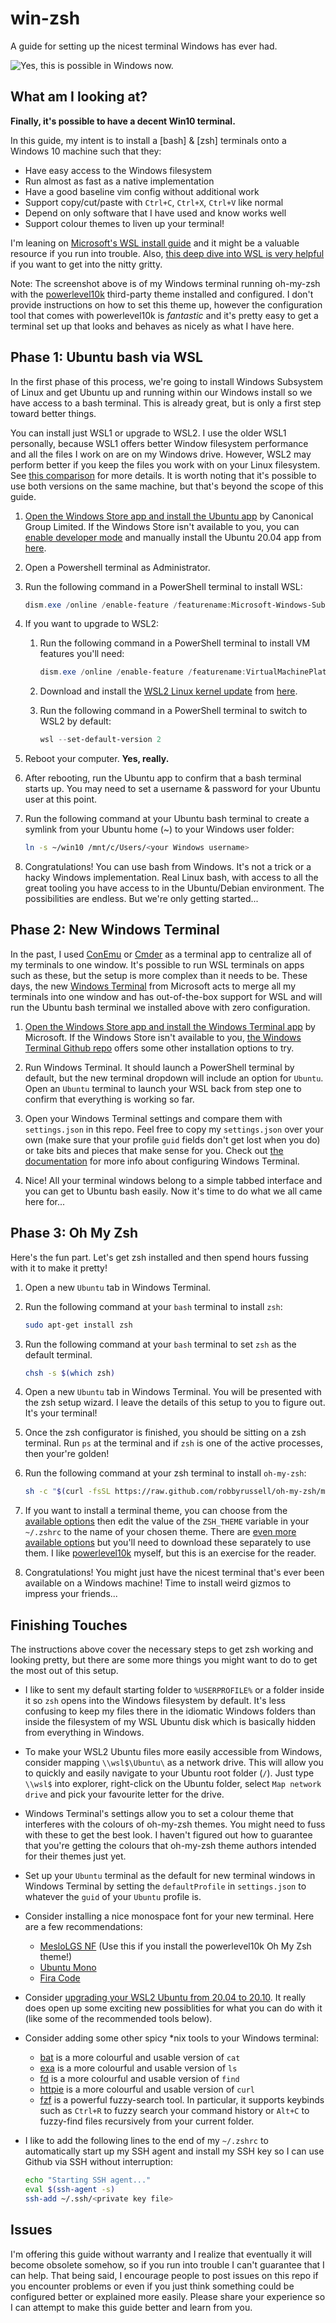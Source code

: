 # win-zsh

A guide for setting up the nicest terminal Windows has ever had.

![Yes, this is possible in Windows now.](https://raw.githubusercontent.com/DigitalMachinist/win-zsh/main/featured.png)

## What am I looking at?

**Finally, it's possible to have a decent Win10 terminal.**

In this guide, my intent is to install a [bash] & [zsh] terminals onto a Windows 10 machine such that they:

- Have easy access to the Windows filesystem
- Run almost as fast as a native implementation
- Have a good baseline vim config without additional work
- Support copy/cut/paste with `Ctrl+C`, `Ctrl+X`, `Ctrl+V` like normal
- Depend on only software that I have used and know works well
- Support colour themes to liven up your terminal!

I'm leaning on [Microsoft's WSL install guide](https://docs.microsoft.com/en-us/windows/wsl/install-win10) and it might be a valuable resource if you run into trouble. Also, [this deep dive into WSL is very helpful](https://adamtheautomator.com/windows-subsystem-for-linux/) if you want to get into the nitty gritty.

Note: The screenshot above is of my Windows terminal running oh-my-zsh with the [powerlevel10k](https://github.com/romkatv/powerlevel10k) third-party theme installed and configured. I don't provide instructions on how to set this theme up, however the configuration tool that comes with powerlevel10k is *fantastic* and it's pretty easy to get a terminal set up that looks and behaves as nicely as what I have here.

## Phase 1: Ubuntu bash via WSL

In the first phase of this process, we're going to install Windows Subsystem of Linux and get Ubuntu up and running within our Windows install so we have access to a bash terminal. This is already great, but is only a first step toward better things.

You can install just WSL1 or upgrade to WSL2. I use the older WSL1 personally, because WSL1 offers better Window filesystem performance and all the files I work on are on my Windows drive. However, WSL2 may perform better if you keep the files you work with on your Linux filesystem. See [this comparison](https://docs.microsoft.com/en-us/windows/wsl/compare-versions) for more details. It is worth noting that it's possible to use both versions on the same machine, but that's beyond the scope of this guide.

1. [Open the Windows Store app and install the Ubuntu app](https://www.microsoft.com/en-ca/p/ubuntu/9nblggh4msv6?activetab=pivot:overviewtab) by Canonical Group Limited. If the Windows Store isn't available to you, you can [enable developer mode](https://docs.microsoft.com/en-us/windows/apps/get-started/enable-your-device-for-development) and manually install the Ubuntu 20.04 app from [here](https://docs.microsoft.com/en-us/windows/wsl/install-manual). 

2. Open a Powershell terminal as Administrator.

3. Run the following command in a PowerShell terminal to install WSL:

    ```Powershell
    dism.exe /online /enable-feature /featurename:Microsoft-Windows-Subsystem-Linux /all /norestart
    ```

4. If you want to upgrade to WSL2:

    1. Run the following command in a PowerShell terminal to install VM features you'll need:
    
        ```Powershell
        dism.exe /online /enable-feature /featurename:VirtualMachinePlatform /all /norestart
        ```
    
    2. Download and install the [WSL2 Linux kernel update](https://wslstorestorage.blob.core.windows.net/wslblob/wsl_update_x64.msi) from [here](https://docs.microsoft.com/en-us/windows/wsl/install-win10#step-4---download-the-linux-kernel-update-package).
    
    3. Run the following command in a PowerShell terminal to switch to WSL2 by default:
    
        ```Powershell
        wsl --set-default-version 2
        ```

5. Reboot your computer. **Yes, really.**

6. After rebooting, run the Ubuntu app to confirm that a bash terminal starts up. You may need to set a username & password for your Ubuntu user at this point.

7. Run the following command at your Ubuntu bash terminal to create a symlink from your Ubuntu home (~) to your Windows user folder:

    ```bash
    ln -s ~/win10 /mnt/c/Users/<your Windows username>
    ```

8. Congratulations! You can use bash from Windows. It's not a trick or a hacky Windows implementation. Real Linux bash, with access to all the great tooling you have access to in the Ubuntu/Debian environment. The possibilities are endless. But we're only getting started...

## Phase 2: New Windows Terminal

In the past, I used [ConEmu](https://conemu.github.io/) or [Cmder](https://cmder.net/) as a terminal app to centralize all of my terminals to one window. It's possible to run WSL terminals on apps such as these, but the setup is more complex than it needs to be. These days, the new [Windows Terminal](https://github.com/microsoft/terminal) from Microsoft acts to merge all my terminals into one window and has out-of-the-box support for WSL and will run the Ubuntu bash terminal we installed above with zero configuration.

1. [Open the Windows Store app and install the Windows Terminal app](https://www.microsoft.com/en-ca/p/windows-terminal/9n0dx20hk701?activetab=pivot:overviewtab) by Microsoft. If the Windows Store isn't available to you, [the Windows Terminal Github repo](https://github.com/microsoft/terminal#installing-and-running-windows-terminal) offers some other installation options to try.

2. Run Windows Terminal. It should launch a PowerShell terminal by default, but the new terminal dropdown will include an option for `Ubuntu`. Open an `Ubuntu` terminal to launch your WSL back from step one to confirm that everything is working so far.

3. Open your Windows Terminal settings and compare them with `settings.json` in this repo. Feel free to copy my `settings.json` over your own (make sure that your profile `guid` fields don't get lost when you do) or take bits and pieces that make sense for you. Check out [the documentation](https://docs.microsoft.com/en-us/windows/terminal/customize-settings/global-settings) for more info about configuring Windows Terminal.

4. Nice! All your terminal windows belong to a simple tabbed interface and you can get to Ubuntu bash easily. Now it's time to do what we all came here for...

## Phase 3: Oh My Zsh

Here's the fun part. Let's get zsh installed and then spend hours fussing with it to make it pretty!

1. Open a new `Ubuntu` tab in Windows Terminal.

2. Run the following command at your `bash` terminal to install `zsh`:

    ```bash
    sudo apt-get install zsh
    ```
    
3. Run the following command at your `bash` terminal to set `zsh` as the default terminal.

    ```bash
    chsh -s $(which zsh)
    ```

4. Open a new `Ubuntu` tab in Windows Terminal. You will be presented with the zsh setup wizard. I leave the details of this setup to you to figure out. It's your terminal!

5. Once the zsh configurator is finished, you should be sitting on a zsh terminal. Run `ps` at the terminal and if `zsh` is one of the active processes, then your're golden! 

6. Run the following command at your zsh terminal to install `oh-my-zsh`:

    ```zsh
    sh -c "$(curl -fsSL https://raw.github.com/robbyrussell/oh-my-zsh/master/tools/install.sh)"
    ```

7. If you want to install a terminal theme, you can choose from the [available options](https://github.com/ohmyzsh/ohmyzsh/wiki/Themes) then edit the value of the `ZSH_THEME` variable in your `~/.zshrc` to the name of your chosen theme. There are [even more available options](https://github.com/ohmyzsh/ohmyzsh/wiki/External-themes) but you'll need to download these separately to use them. I like [powerlevel10k](https://github.com/romkatv/powerlevel10k) myself, but this is an exercise for the reader.

8. Congratulations! You might just have the nicest terminal that's ever been available on a Windows machine! Time to install weird gizmos to impress your friends...

## Finishing Touches

The instructions above cover the necessary steps to get zsh working and looking pretty, but there are some more things you might want to do to get the most out of this setup.

- I like to sent my default starting folder to `%USERPROFILE%` or a folder inside it so `zsh` opens into the Windows filesystem by default. It's less confusing to keep my files there in the idiomatic Windows folders than inside the filesystem of my WSL Ubuntu disk which is basically hidden from everything in Windows.

- To make your WSL2 Ubuntu files more easily accessible from Windows, consider mapping `\\wsl$\Ubuntu\` as a network drive. This will allow you to quickly and easily navigate to your Ubuntu root folder (`/`). Just type `\\wsl$` into explorer, right-click on the Ubuntu folder, select `Map network drive` and pick your favourite letter for the drive.

- Windows Terminal's settings allow you to set a colour theme that interferes with the colours of oh-my-zsh themes. You might need to fuss with these to get the best look. I haven't figured out how to guarantee that you're getting the colours that oh-my-zsh theme authors intended for their themes just yet.

- Set up your `Ubuntu` terminal as the default for new terminal windows in Windows Terminal by setting the `defaultProfile` in `settings.json` to whatever the `guid` of your `Ubuntu` profile is.

- Consider installing a nice monospace font for your new terminal. Here are a few recommendations:
  - [MesloLGS NF](https://github.com/romkatv/powerlevel10k/blob/master/font.md) (Use this if you install the powerlevel10k Oh My Zsh theme!)
  - [Ubuntu Mono](https://fonts.google.com/specimen/Ubuntu+Mono)
  - [Fira Code](https://github.com/tonsky/FiraCode)

- Consider [upgrading your WSL2 Ubuntu from 20.04 to 20.10](https://discourse.ubuntu.com/t/installing-ubuntu-20-10-on-wsl/18941). It really does open up some exciting new possiblities for what you can do with it (like some of the recommended tools below).

- Consider adding some other spicy *nix tools to your Windows terminal:
  - [bat](https://ostechnix.com/bat-a-cat-clone-with-syntax-highlighting-and-git-integration/) is a more colourful and usable version of `cat`
  - [exa](https://github.com/ogham/exa) is a more colourful and usable version of `ls`
  - [fd](https://github.com/sharkdp/fd) is a more colourful and usable version of `find`
  - [httpie](https://github.com/httpie/httpie) is a more colourful and usable version of `curl`
  - [fzf](https://github.com/junegunn/fzf) is a powerful fuzzy-search tool. In particular, it supports keybinds such as `Ctrl+R` to fuzzy search your command history or `Alt+C` to fuzzy-find files recursively from your current folder.

- I like to add the following lines to the end of my `~/.zshrc` to automatically start up my SSH agent and install my SSH key so I can use Github via SSH without interruption:

    ```zsh
    echo "Starting SSH agent..."
    eval $(ssh-agent -s)
    ssh-add ~/.ssh/<private key file>
    ```

## Issues

I'm offering this guide without warranty and I realize that eventually it will become obsolete somehow, so if you run into trouble I can't guarantee that I can help. That being said, I encourage people to post issues on this repo if you encounter problems or even if you just think something could be configured better or explained more easily. Please share your experience so I can attempt to make this guide better and learn from you.

